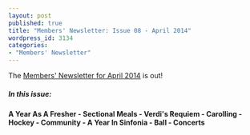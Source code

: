 ```yaml
---
layout: post
published: true
title: "Members' Newsletter: Issue 08 - April 2014"
wordpress_id: 3134
categories:
- "Members' Newsletter"
---
```

The [Members' Newsletter for April 2014]("http://eums.eusa.ed.ac.uk/society/membership/newsletter/" "Members' Newsletter") is out!

##### In this issue:

#### A Year As A Fresher - Sectional Meals - Verdi's Requiem - Carolling - Hockey - Community - A Year In Sinfonia - Ball - Concerts
